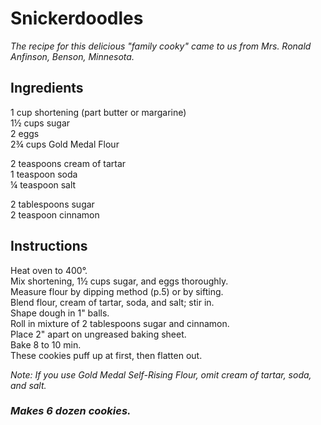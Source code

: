 # Snickerdoodles

*The recipe for this delicious "family cooky" came to us from Mrs. Ronald Anfinson, Benson, Minnesota.*

## Ingredients
1 cup shortening (part butter or margarine)  
1&frac12; cups sugar  
2 eggs  
2&frac34; cups Gold Medal Flour  

2 teaspoons cream of tartar  
1 teaspoon soda  
&frac14; teaspoon salt  

2 tablespoons sugar  
2 teaspoon cinnamon  

## Instructions
Heat oven to 400&deg;.  
Mix shortening, 1&frac12; cups sugar, and eggs thoroughly.  
Measure flour by dipping method (p.5) or by sifting.  
Blend flour, cream of tartar, soda, and salt; stir in.  
Shape dough in 1" balls.  
Roll in mixture of 2 tablespoons sugar and cinnamon.  
Place 2" apart on ungreased baking sheet.  
Bake 8 to 10 min.  
These cookies puff up at first, then flatten out.  

*Note:*
*If you use Gold Medal Self-Rising Flour, omit cream of tartar, soda, and salt.*

### *Makes 6 dozen cookies.*